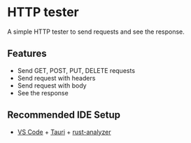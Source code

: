 # HTTP tester

A simple HTTP tester to send requests and see the response.

## Features

- Send GET, POST, PUT, DELETE requests
- Send request with headers
- Send request with body
- See the response

## Recommended IDE Setup

- [VS Code](https://code.visualstudio.com/) + [Tauri](https://marketplace.visualstudio.com/items?itemName=tauri-apps.tauri-vscode) + [rust-analyzer](https://marketplace.visualstudio.com/items?itemName=rust-lang.rust-analyzer)
